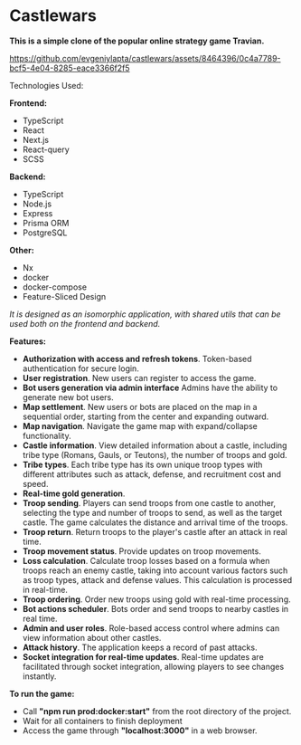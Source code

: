 # Castlewars

**This is a simple clone of the popular online strategy game Travian.**

https://github.com/evgeniylapta/castlewars/assets/8464396/0c4a7789-bcf5-4e04-8285-eace3366f2f5

Technologies Used:

**Frontend:**
- TypeScript
- React
- Next.js
- React-query
- SCSS

**Backend:**
- TypeScript
- Node.js
- Express
- Prisma ORM
- PostgreSQL

**Other:**
- Nx
- docker
- docker-compose
- Feature-Sliced Design

*It is designed as an isomorphic application, with shared utils that can be used both on the frontend and backend.*

**Features:**
- **Authorization with access and refresh tokens**. Token-based authentication for secure login.
- **User registration**. New users can register to access the game.
- **Bot users generation via admin interface** Admins have the ability to generate new bot users.
- **Map settlement**. New users or bots are placed on the map in a sequential order, starting from the center and expanding outward.
- **Map navigation**. Navigate the game map with expand/collapse functionality.
- **Castle information**. View detailed information about a castle, including tribe type (Romans, Gauls, or Teutons), the number of troops and gold.
- **Tribe types**. Each tribe type has its own unique troop types with different attributes such as attack, defense, and recruitment cost and speed.
- **Real-time gold generation**.
- **Troop sending**. Players can send troops from one castle to another, selecting the type and number of troops to send, as well as the target castle. The game calculates the distance and arrival time of the troops.
- **Troop return**. Return troops to the player's castle after an attack in real time.
- **Troop movement status**. Provide updates on troop movements.
- **Loss calculation**. Calculate troop losses based on a formula when troops reach an enemy castle, taking into account various factors such as troop types, attack and defense values. This calculation is processed in real-time.
- **Troop ordering**. Order new troops using gold with real-time processing.
- **Bot actions scheduler**. Bots order and send troops to nearby castles in real time.
- **Admin and user roles**. Role-based access control where admins can view information about other castles.
- **Attack history**. The application keeps a record of past attacks.
- **Socket integration for real-time updates**. Real-time updates are facilitated through socket integration, allowing players to see changes instantly.

**To run the game:**
- Call **"npm run prod:docker:start"** from the root directory of the project.
- Wait for all containers to finish deployment
- Access the game through **"localhost:3000"** in a web browser. 
